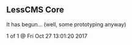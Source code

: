 LessCMS Core
------------

It has begun... (well, some prototyping anyway)

1 of 1 @ Fri Oct 27 13:01:20 2017
